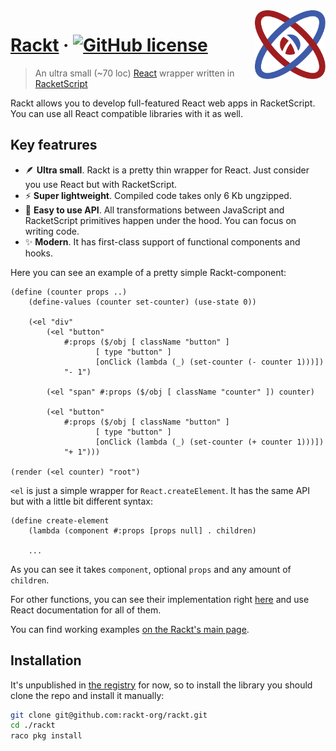 <img src="logo.svg" align="right" height="110" />

# [Rackt](https://rackt-org.github.io) &middot; [![GitHub license](https://img.shields.io/badge/license-MIT-blue.svg)](https://github.com/rackt-org/rackt/blob/master/LICENSE)

> An ultra small (~70 loc) [React](https://github.com/facebook/react) wrapper written in [RacketScript](https://github.com/vishesh/racketscript)

Rackt allows you to develop full-featured React web apps in RacketScript. You can use all React compatible libraries with it as well.

## Key featrures

- 🪶 **Ultra small**. Rackt is a pretty thin wrapper for React. Just consider you use React but with RacketScript.
- ⚡ **Super lightweight**. Compiled code takes only 6 Kb ungzipped.
- 🔌 **Easy to use API**. All transformations between JavaScript and RacketScript primitives happen under the hood. You can focus on writing code.
- ✨ **Modern**. It has first-class support of functional components and hooks.

Here you can see an example of a pretty simple Rackt-component:

```racket
(define (counter props ..)
    (define-values (counter set-counter) (use-state 0))

    (<el "div"
        (<el "button"
            #:props ($/obj [ className "button" ]
                   [ type "button" ]
                   [onClick (lambda (_) (set-counter (- counter 1)))])
            "- 1")

        (<el "span" #:props ($/obj [ className "counter" ]) counter)

        (<el "button"
            #:props ($/obj [ className "button" ]
                   [ type "button" ]
                   [onClick (lambda (_) (set-counter (+ counter 1)))])
            "+ 1")))

(render (<el counter) "root")
```

`<el` is just a simple wrapper for `React.createElement`. It has the same API but with a little bit different syntax:

```racket
(define create-element 
    (lambda (component #:props [props null] . children)

    ...
```

As you can see it takes `component`, optional `props` and any amount of `children`.

For other functions, you can see their implementation right [here](https://github.com/rackt-org/rackt/blob/master/main.rkt#L23-L48) and use React documentation for all of them.

You can find working examples [on the Rackt's main page](https://rackt-org.github.io/).

## Installation

It's unpublished in [the registry](https://pkgs.racket-lang.org/) for now, so to install the library you should clone the repo and install it manually:

```bash
git clone git@github.com:rackt-org/rackt.git
cd ./rackt
raco pkg install
```

